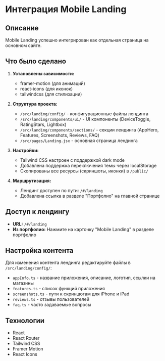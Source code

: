 # Интеграция Mobile Landing

## Описание

Mobile Landing успешно интегрирован как отдельная страница на основном сайте.

## Что было сделано

1. **Установлены зависимости:**
   - framer-motion (для анимаций)
   - react-icons (для иконок)
   - tailwindcss (для стилизации)

2. **Структура проекта:**
   - `/src/landing/config/` - конфигурационные файлы лендинга
   - `/src/landing/components/ui/` - UI компоненты (DeviceToggle, RatingStars, Lightbox)
   - `/src/landing/components/sections/` - секции лендинга (AppHero, Features, Screenshots, Reviews, FAQ)
   - `/src/pages/Landing.jsx` - основная страница лендинга

3. **Настройки:**
   - Tailwind CSS настроен с поддержкой dark mode
   - Добавлена поддержка переключения темы через localStorage
   - Скопированы все ресурсы (скриншоты, иконки) в `/public/`

4. **Маршрутизация:**
   - Лендинг доступен по пути: `/#/landing`
   - Добавлена ссылка в разделе "Портфолио" на главной странице

## Доступ к лендингу

- **URL:** `/#/landing`
- **Из портфолио:** Нажмите на карточку "Mobile Landing" в разделе портфолио

## Настройка контента

Для изменения контента лендинга редактируйте файлы в `/src/landing/config/`:

- `appInfo.ts` - название приложения, описание, логотип, ссылки на магазины
- `features.ts` - список функций приложения
- `screenshots.ts` - пути к скриншотам для iPhone и iPad
- `reviews.ts` - отзывы пользователей
- `faq.ts` - часто задаваемые вопросы

## Технологии

- React
- React Router
- Tailwind CSS
- Framer Motion
- React Icons


